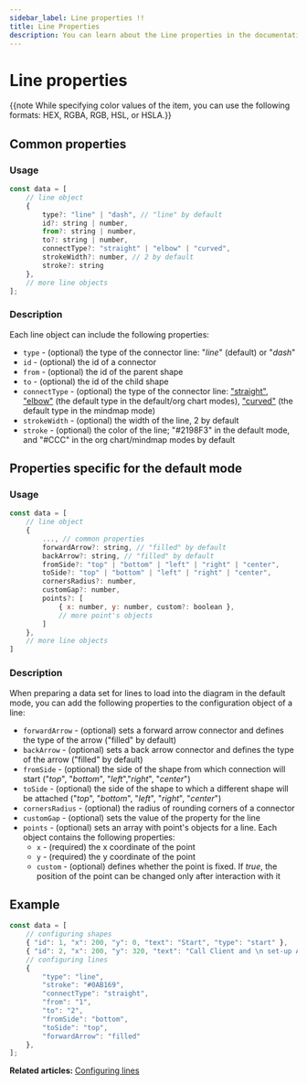 ```yaml
---
sidebar_label: Line properties !!
title: Line Properties
description: You can learn about the Line properties in the documentation of the DHTMLX JavaScript Diagram library. Browse developer guides and API reference, try out code examples and live demos, and download a free 30-day evaluation version of DHTMLX Diagram.
---
```


# Line properties

{{note While specifying color values of the item, you can use the following formats: HEX, RGBA, RGB, HSL, or HSLA.}}

## Common properties

### Usage

~~~js
const data = [
    // line object
    {
        type?: "line" | "dash", // "line" by default
        id?: string | number,
        from?: string | number,
        to?: string | number,
        connectType?: "straight" | "elbow" | "curved",
        strokeWidth?: number, // 2 by default
        stroke?: string
    },
    // more line objects
];
~~~

### Description

Each line object can include the following properties:

- `type` - (optional) the type of the connector line: "*line*" (default) or "*dash*"
- `id` - (optional) the id of a connector
- `from` - (optional) the id of the parent shape
- `to` - (optional) the id of the child shape
- `connectType` - (optional) the type of the connector line: ["straight"](../../lines/#lines-in-the-default-mode), ["elbow"](../../lines/#lines-in-the-org-chart-mode) (the default type in the default/org chart modes), ["curved"](../../lines/#lines-in-the-mindmap-mode) (the default type in the mindmap mode)
- `strokeWidth` - (optional) the width of the line, 2 by default
- `stroke` - (optional) the color of the line; "#2198F3" in the default mode, and "#CCC" in the org chart/mindmap modes by default

## Properties specific for the default mode

### Usage

~~~js
const data = [
    // line object
    {
        ..., // common properties
        forwardArrow?: string, // "filled" by default
        backArrow?: string, // "filled" by default
        fromSide?: "top" | "bottom" | "left" | "right" | "center",
        toSide?: "top" | "bottom" | "left" | "right" | "center",
        cornersRadius?: number,
        customGap?: number,
        points?: [
            { x: number, y: number, custom?: boolean },
            // more point's objects
        ]
    },
    // more line objects
]
~~~

### Description

When preparing a data set for lines to load into the diagram in the default mode, you can add the following properties to the configuration object of a line:

- `forwardArrow` - (optional) sets a forward arrow connector and defines the type of the arrow ("filled" by default)
- `backArrow` - (optional) sets a back arrow connector and defines the type of the arrow ("filled" by default)
- `fromSide` - (optional) the side of the shape from which connection will start ("*top*", "*bottom*", "*left*","*right*", "*center*")
- `toSide` - (optional) the side of the shape to which a different shape will be attached ("*top*", "*bottom*", "*left*", "*right*", "*center*")
- `cornersRadius` - (optional) the radius of rounding corners of a connector
- `customGap` - (optional) sets the value of the [](../api/diagram/linegap_property.md) property for the line
- `points` - (optional) sets an array with point's objects for a line. Each object contains the following properties:
    - `x` - (required) the x coordinate of the point
    - `y` - (required) the y coordinate of the point
    - `custom` - (optional) defines whether the point is fixed. If *true*, the position of the point can be changed only after interaction with it

## Example

~~~js
const data = [
    // configuring shapes
    { "id": 1, "x": 200, "y": 0, "text": "Start", "type": "start" },
    { "id": 2, "x": 200, "y": 320, "text": "Call Client and \n set-up Appointment", "type": "process" },
    // configuring lines
    {
        "type": "line",
        "stroke": "#0AB169",
        "connectType": "straight",
        "from": "1",
        "to": "2",
        "fromSide": "bottom",
        "toSide": "top",
        "forwardArrow": "filled"
    },
];
~~~

**Related articles:** [Configuring lines](../../lines/)